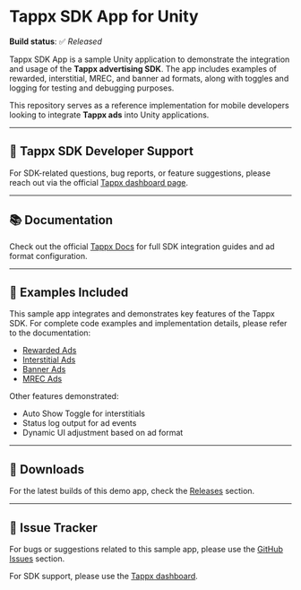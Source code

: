 # Tappx SDK App for Unity

**Build status**: ✅ _Released_

Tappx SDK App is a sample Unity application to demonstrate the integration and usage of the **Tappx advertising SDK**. The app includes examples of rewarded, interstitial, MREC, and banner ad formats, along with toggles and logging for testing and debugging purposes.

This repository serves as a reference implementation for mobile developers looking to integrate **Tappx ads** into Unity applications.

---

## 📣 Tappx SDK Developer Support

For SDK-related questions, bug reports, or feature suggestions, please reach out via the official [Tappx dashboard page](https://dashboard.tappx.com/login).

---

## 📚 Documentation

Check out the official [Tappx Docs](https://www.tappx.com/docs/unity) for full SDK integration guides and ad format configuration.

---

## 🧪 Examples Included

This sample app integrates and demonstrates key features of the Tappx SDK. For complete code examples and implementation details, please refer to the documentation:

- [Rewarded Ads]()
- [Interstitial Ads]()
- [Banner Ads]()
- [MREC Ads]()
  
Other features demonstrated:
- Auto Show Toggle for interstitials
- Status log output for ad events
- Dynamic UI adjustment based on ad format

---

## 📲 Downloads

For the latest builds of this demo app, check the [Releases](https://github.com/tappx-com/Tappx-Unity-Example/releases) section.

---

## 🐛 Issue Tracker

For bugs or suggestions related to this sample app, please use the [GitHub Issues](https://github.com/tappx-com/Tappx-Unity-Example/issues) section.

For SDK support, please use the [Tappx dashboard](https://dashboard.tappx.com/login).
